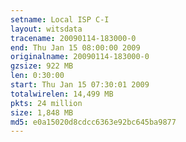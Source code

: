 ```yaml
---
setname: Local ISP C-I
layout: witsdata
tracename: 20090114-183000-0
end: Thu Jan 15 08:00:00 2009
originalname: 20090114-183000-0
gzsize: 922 MB
len: 0:30:00
start: Thu Jan 15 07:30:01 2009
totalwirelen: 14,499 MB
pkts: 24 million
size: 1,848 MB
md5: e0a15020d8cdcc6363e92bc645ba9877
---
```


